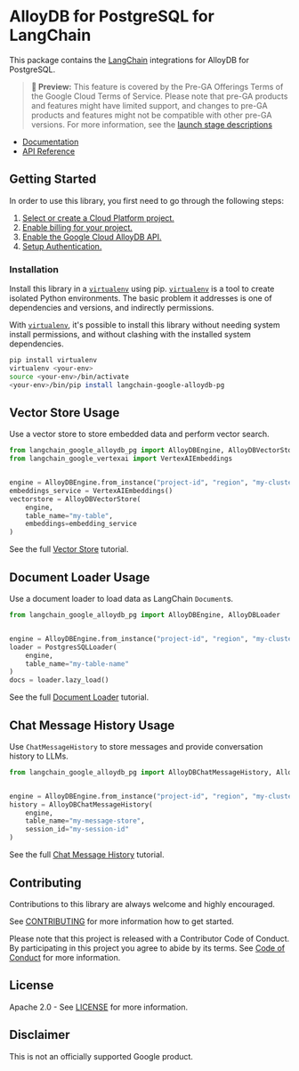 # AlloyDB for PostgreSQL for LangChain

This package contains the [LangChain][langchain] integrations for AlloyDB for PostgreSQL.

> **🧪 Preview:** This feature is covered by the Pre-GA Offerings Terms of the Google Cloud Terms of Service. Please note that pre-GA products and features might have limited support, and changes to pre-GA products and features might not be compatible with other pre-GA versions. For more information, see the [launch stage descriptions](https://cloud.google.com/products#product-launch-stages)

* [Documentation][docs]
* [API Reference]()

## Getting Started

In order to use this library, you first need to go through the following steps:

1. [Select or create a Cloud Platform project.][project]
2. [Enable billing for your project.][billing]
3. [Enable the Google Cloud AlloyDB API.][api]
4. [Setup Authentication.][auth]

### Installation

Install this library in a [`virtualenv`][venv] using pip. [`virtualenv`][venv] is a tool to
create isolated Python environments. The basic problem it addresses is one of
dependencies and versions, and indirectly permissions.

With [`virtualenv`][venv], it's possible to install this library without needing system
install permissions, and without clashing with the installed system
dependencies.

```bash
pip install virtualenv
virtualenv <your-env>
source <your-env>/bin/activate
<your-env>/bin/pip install langchain-google-alloydb-pg
```

## Vector Store Usage

Use a vector store to store embedded data and perform vector search.

```python
from langchain_google_alloydb_pg import AlloyDBEngine, AlloyDBVectorStore
from langchain_google_vertexai import VertexAIEmbeddings


engine = AlloyDBEngine.from_instance("project-id", "region", "my-cluster", "my-instance", "my-database")
embeddings_service = VertexAIEmbeddings()
vectorstore = AlloyDBVectorStore(
    engine,
    table_name="my-table",
    embeddings=embedding_service
)
```

See the full [Vector Store][vectorstore] tutorial.

## Document Loader Usage

Use a document loader to load data as LangChain `Document`s.

```python
from langchain_google_alloydb_pg import AlloyDBEngine, AlloyDBLoader


engine = AlloyDBEngine.from_instance("project-id", "region", "my-cluster", "my-instance", "my-database")
loader = PostgresSQLLoader(
    engine,
    table_name="my-table-name"
)
docs = loader.lazy_load()
```

See the full [Document Loader][loader] tutorial.

## Chat Message History Usage

Use `ChatMessageHistory` to store messages and provide conversation history to LLMs.

```python
from langchain_google_alloydb_pg import AlloyDBChatMessageHistory, AlloyDBEngine


engine = AlloyDBEngine.from_instance("project-id", "region", "my-cluster", "my-instance", "my-database")
history = AlloyDBChatMessageHistory(
    engine,
    table_name="my-message-store",
    session_id="my-session-id"
)
```

See the full [Chat Message History][history] tutorial.

## Contributing

Contributions to this library are always welcome and highly encouraged.

See [CONTRIBUTING][contributing] for more information how to get started.

Please note that this project is released with a Contributor Code of Conduct. By participating in
this project you agree to abide by its terms. See [Code of Conduct][coc] for more
information.

## License

Apache 2.0 - See [LICENSE][license] for more information.

## Disclaimer

This is not an officially supported Google product.

[project]: https://console.cloud.google.com/project
[billing]: https://cloud.google.com/billing/docs/how-to/modify-project#enable_billing_for_a_project
[api]: https://console.cloud.google.com/flows/enableapi?apiid=alloydb.googleapis.com
[auth]: https://googleapis.dev/python/google-api-core/latest/auth.html
[venv]: https://virtualenv.pypa.io/en/latest/
[loader]: https://github.com/googleapis/langchain-google-alloydb-pg-python/tree/main/docs/document_loader.ipynb
[vectorstore]: https://github.com/googleapis/langchain-google-alloydb-pg-python/tree/main/docs/vector_store.ipynb
[history]: https://github.com/googleapis/langchain-google-alloydb-pg-python/tree/main/docs/chat_message_history.ipynb
[langchain]: https://github.com/langchain-ai/langchain
[docs]: https://github.com/googleapis/langchain-google-alloydb-pg-python/tree/main/docs
[license]: https://github.com/googleapis/langchain-google-alloydb-pg-python/tree/main/LICENSE
[contributing]: https://github.com/googleapis/langchain-google-alloydb-pg-python/tree/main/CONTRIBUTING.md
[coc]: https://github.com/googleapis/langchain-google-alloydb-pg-python/tree/main/CODE_OF_CONDUCT.md
